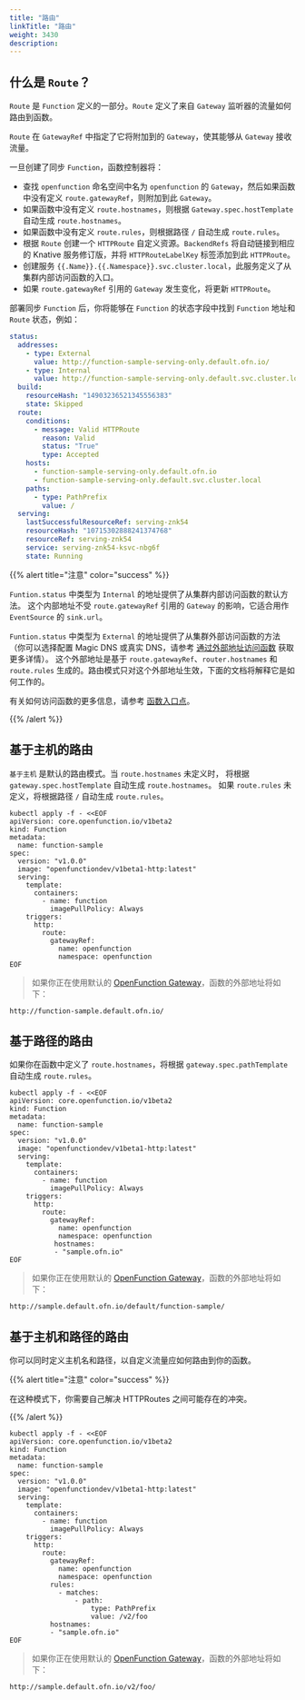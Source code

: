 ```yaml
---
title: "路由"
linkTitle: "路由"
weight: 3430
description:
---
```


## 什么是 `Route`？

`Route` 是 `Function` 定义的一部分。`Route` 定义了来自 `Gateway` 监听器的流量如何路由到函数。

`Route` 在 `GatewayRef` 中指定了它将附加到的 `Gateway`，使其能够从 `Gateway` 接收流量。

一旦创建了同步 `Function`，函数控制器将：

- 查找 `openfunction` 命名空间中名为 `openfunction` 的 `Gateway`，然后如果函数中没有定义 `route.gatewayRef`，则附加到此 `Gateway`。
- 如果函数中没有定义 `route.hostnames`，则根据 `Gateway.spec.hostTemplate` 自动生成 `route.hostnames`。
- 如果函数中没有定义 `route.rules`，则根据路径 `/` 自动生成 `route.rules`。
- 根据 `Route` 创建一个 `HTTPRoute` 自定义资源。`BackendRefs` 将自动链接到相应的 Knative 服务修订版，并将 `HTTPRouteLabelKey` 标签添加到此 `HTTPRoute`。
- 创建服务 `{{.Name}}.{{.Namespace}}.svc.cluster.local`，此服务定义了从集群内部访问函数的入口。
- 如果 `route.gatewayRef` 引用的 `Gateway` 发生变化，将更新 `HTTPRoute`。

部署同步 `Function` 后，你将能够在 `Function` 的状态字段中找到 `Function` 地址和 `Route` 状态，例如：

```yaml
status:
  addresses:
    - type: External
      value: http://function-sample-serving-only.default.ofn.io/
    - type: Internal
      value: http://function-sample-serving-only.default.svc.cluster.local/
  build:
    resourceHash: "14903236521345556383"
    state: Skipped
  route:
    conditions:
      - message: Valid HTTPRoute
        reason: Valid
        status: "True"
        type: Accepted
    hosts:
      - function-sample-serving-only.default.ofn.io
      - function-sample-serving-only.default.svc.cluster.local
    paths:
      - type: PathPrefix
        value: /
  serving:
    lastSuccessfulResourceRef: serving-znk54
    resourceHash: "10715302888241374768"
    resourceRef: serving-znk54
    service: serving-znk54-ksvc-nbg6f
    state: Running
```

{{% alert title="注意" color="success" %}}

`Funtion.status` 中类型为 `Internal` 的地址提供了从集群内部访问函数的默认方法。
这个内部地址不受 `route.gatewayRef` 引用的 `Gateway` 的影响，它适合用作 `EventSource` 的 `sink.url`。

`Funtion.status` 中类型为 `External` 的地址提供了从集群外部访问函数的方法（你可以选择配置 Magic DNS 或真实 DNS，请参考 [通过外部地址访问函数](../function-entrypoints/#通过外部地址访问函数) 获取更多详情）。
这个外部地址是基于 `route.gatewayRef`、`router.hostnames` 和 `route.rules` 生成的。路由模式只对这个外部地址生效，下面的文档将解释它是如何工作的。

有关如何访问函数的更多信息，请参考 [函数入口点](../function-entrypoints/)。

{{% /alert %}}

## 基于主机的路由

`基于主机` 是默认的路由模式。当 `route.hostnames` 未定义时，
将根据 `gateway.spec.hostTemplate` 自动生成 `route.hostnames`。
如果 `route.rules` 未定义，将根据路径 `/` 自动生成 `route.rules`。

```shell
kubectl apply -f - <<EOF
apiVersion: core.openfunction.io/v1beta2
kind: Function
metadata:
  name: function-sample
spec:
  version: "v1.0.0"
  image: "openfunctiondev/v1beta1-http:latest"
  serving:
    template:
      containers:
        - name: function
          imagePullPolicy: Always
    triggers:
      http:
        route:
          gatewayRef:
            name: openfunction
            namespace: openfunction
EOF
```

> 如果你正在使用默认的 [OpenFunction Gateway](../gateway#默认的-openfunction-网关)，函数的外部地址将如下：

```shell
http://function-sample.default.ofn.io/
```

## 基于路径的路由

如果你在函数中定义了 `route.hostnames`，将根据 `gateway.spec.pathTemplate` 自动生成 `route.rules`。

```shell
kubectl apply -f - <<EOF
apiVersion: core.openfunction.io/v1beta2
kind: Function
metadata:
  name: function-sample
spec:
  version: "v1.0.0"
  image: "openfunctiondev/v1beta1-http:latest"
  serving:
    template:
      containers:
        - name: function
          imagePullPolicy: Always
    triggers:
      http:
        route:
          gatewayRef:
            name: openfunction
            namespace: openfunction
           hostnames:
           - "sample.ofn.io"
EOF
```

> 如果你正在使用默认的 [OpenFunction Gateway](../gateway#默认的-openfunction-网关)，函数的外部地址将如下：

```shell
http://sample.default.ofn.io/default/function-sample/
```

## 基于主机和路径的路由

你可以同时定义主机名和路径，以自定义流量应如何路由到你的函数。

{{% alert title="注意" color="success" %}}

在这种模式下，你需要自己解决 HTTPRoutes 之间可能存在的冲突。

{{% /alert %}}
```shell
kubectl apply -f - <<EOF
apiVersion: core.openfunction.io/v1beta2
kind: Function
metadata:
  name: function-sample
spec:
  version: "v1.0.0"
  image: "openfunctiondev/v1beta1-http:latest"
  serving:
    template:
      containers:
        - name: function
          imagePullPolicy: Always
    triggers:
      http:
        route:
          gatewayRef:
            name: openfunction
            namespace: openfunction
          rules:
            - matches:
                - path:
                    type: PathPrefix
                    value: /v2/foo
          hostnames:
          - "sample.ofn.io"
EOF
```

> 如果你正在使用默认的 [OpenFunction Gateway](../gateway#默认的-openfunction-网关)，函数的外部地址将如下：

```shell
http://sample.default.ofn.io/v2/foo/
```

